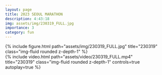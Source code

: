 ```yaml
---
layout: page
title: 2023 SEOUL MARATHON
description: 4:43:18
img: assets/img/230319_FULL.jpg
importance: 3
category: fun
---
```


<div class="row mt-3">
    <!-- Image -->
    <div class="col-sm mt-3 mt-md-0">
        {% include figure.html path="assets/img/230319_FULL.jpg" title="230319" class="img-fluid rounded z-depth-1" %}
    </div>
    <!-- Video -->
    <div class="col-sm mt-3 mt-md-0">
        {% include video.html path="assets/video/230319_FULL.mp4" title="230319" class="img-fluid rounded z-depth-1" controls=true autoplay=true %}
    </div>
</div>